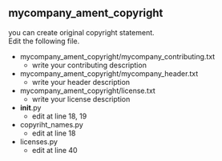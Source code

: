 ## mycompany_ament_copyright

you can create original copyright statement.  
Edit the following file.

- mycompany_ament_copyright/mycompany_contributing.txt
  - write your contributing description
- mycompany_ament_copyright/mycompany_header.txt
  - write your header description
- mycompany_ament_copyright/license.txt
  - write your license description
- __init__.py
  - edit at line 18, 19
- copyriht_names.py
  - edit at line 18
- licenses.py
  - edit at line 40